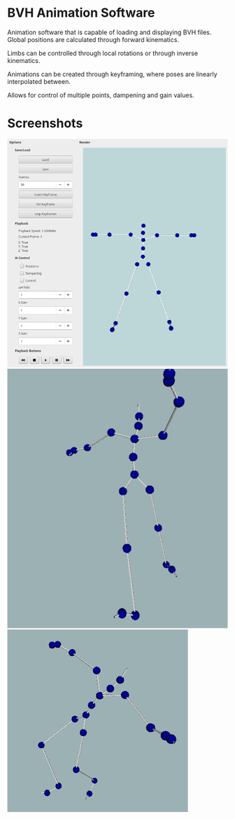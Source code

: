BVH Animation Software
======

Animation software that is capable of loading and displaying BVH files.
Global positions are calculated through forward kinematics.

Limbs can be controlled through local rotations or through inverse kinematics.

Animations can be created through keyframing, where poses are linearly interpolated between.

Allows for control of multiple points, dampening and gain values.

Screenshots
======

![1](/screenshot1.png)
![2](/screenshot2.png)
![3](/screenshot3.png)

